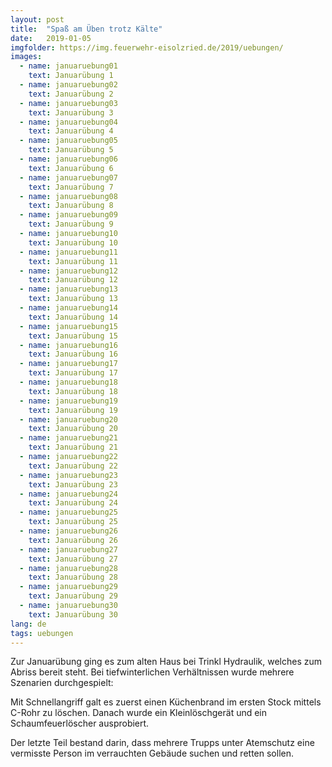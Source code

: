 ```yaml
---
layout: post
title:  "Spaß am Üben trotz Kälte"
date:   2019-01-05
imgfolder: https://img.feuerwehr-eisolzried.de/2019/uebungen/
images:
  - name: januaruebung01
    text: Januarübung 1
  - name: januaruebung02
    text: Januarübung 2
  - name: januaruebung03
    text: Januarübung 3
  - name: januaruebung04
    text: Januarübung 4
  - name: januaruebung05
    text: Januarübung 5
  - name: januaruebung06
    text: Januarübung 6
  - name: januaruebung07
    text: Januarübung 7
  - name: januaruebung08
    text: Januarübung 8
  - name: januaruebung09
    text: Januarübung 9
  - name: januaruebung10
    text: Januarübung 10
  - name: januaruebung11
    text: Januarübung 11
  - name: januaruebung12
    text: Januarübung 12
  - name: januaruebung13
    text: Januarübung 13
  - name: januaruebung14
    text: Januarübung 14
  - name: januaruebung15
    text: Januarübung 15
  - name: januaruebung16
    text: Januarübung 16
  - name: januaruebung17
    text: Januarübung 17
  - name: januaruebung18
    text: Januarübung 18
  - name: januaruebung19
    text: Januarübung 19
  - name: januaruebung20
    text: Januarübung 20
  - name: januaruebung21
    text: Januarübung 21
  - name: januaruebung22
    text: Januarübung 22
  - name: januaruebung23
    text: Januarübung 23
  - name: januaruebung24
    text: Januarübung 24
  - name: januaruebung25
    text: Januarübung 25
  - name: januaruebung26
    text: Januarübung 26
  - name: januaruebung27
    text: Januarübung 27
  - name: januaruebung28
    text: Januarübung 28
  - name: januaruebung29
    text: Januarübung 29
  - name: januaruebung30
    text: Januarübung 30
lang: de
tags: uebungen
---
```

Zur Januarübung ging es zum alten Haus bei Trinkl Hydraulik, welches zum Abriss bereit steht. Bei tiefwinterlichen Verhältnissen wurde mehrere Szenarien durchgespielt:

Mit Schnellangriff galt es zuerst einen Küchenbrand im ersten Stock mittels C-Rohr zu löschen. Danach wurde ein Kleinlöschgerät und ein Schaumfeuerlöscher ausprobiert.

Der letzte Teil bestand darin, dass mehrere Trupps unter Atemschutz eine vermisste Person im verrauchten Gebäude suchen und retten sollen.
